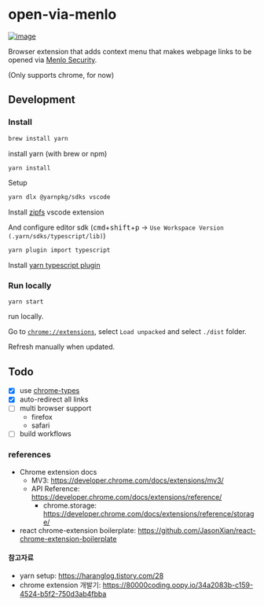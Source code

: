 # open-via-menlo

[![image](https://user-images.githubusercontent.com/11611397/216783062-5f9b5b39-e3d7-48d7-b191-ac1ddc0a325c.png)](https://chrome.google.com/webstore/detail/open-via-menlo/noipifnjlcnmakealjopkndknloofcka)

Browser extension that adds context menu that makes webpage links to be opened via [Menlo Security](https://safe.menlosecurity.com/).

(Only supports chrome, for now)

## Development
### Install

```sh
brew install yarn
```
install yarn (with brew or npm)

```sh
yarn install
```
Setup

```sh
yarn dlx @yarnpkg/sdks vscode
```
Install [zipfs](https://marketplace.visualstudio.com/items?itemName=arcanis.vscode-zipfs) vscode extension

And configure editor sdk (<kbd>cmd</kbd>+<kbd>shift</kbd>+<kbd>p</kbd> -> `Use Workspace Version (.yarn/sdks/typescript/lib)`)

```sh
yarn plugin import typescript
```
Install [yarn typescript plugin](https://github.com/yarnpkg/berry/tree/master/packages/plugin-typescript)

### Run locally
```
yarn start
```
run locally.

Go to [`chrome://extensions`](chrome://extensions/), select `Load unpacked` and select `./dist` folder.

Refresh manually when updated.

## Todo
- [x] use [chrome-types](https://www.npmjs.com/package/chrome-types)
- [x] auto-redirect all links
- [ ] multi browser support
  - firefox
  - safari
- [ ] build workflows

### references
- Chrome extension docs
  - MV3: https://developer.chrome.com/docs/extensions/mv3/
  - API Reference: https://developer.chrome.com/docs/extensions/reference/
    - chrome.storage: https://developer.chrome.com/docs/extensions/reference/storage/
- react chrome-extension boilerplate: https://github.com/JasonXian/react-chrome-extension-boilerplate

#### 참고자료
- yarn setup: https://haranglog.tistory.com/28
- chrome extension 개발기: https://80000coding.oopy.io/34a2083b-c159-4524-b5f2-750d3ab4fbba
